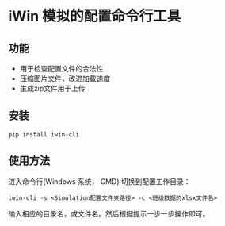 # iWin 模拟的配置命令行工具

## 功能

- 用于检查配置文件的合法性
- 压缩图片文件，改进加载速度
- 生成zip文件用于上传
  
## 安装

```shell
pip install iwin-cli
```

## 使用方法

进入命令行(Windows 系统， CMD)
切换到配置工作目录：

```shell
iwin-cli -s <Simulation配置文件夹路径> -c <班级数据的xlsx文件名>
```

输入相应的目录名，或文件名。然后根据提示一步一步操作即可。

